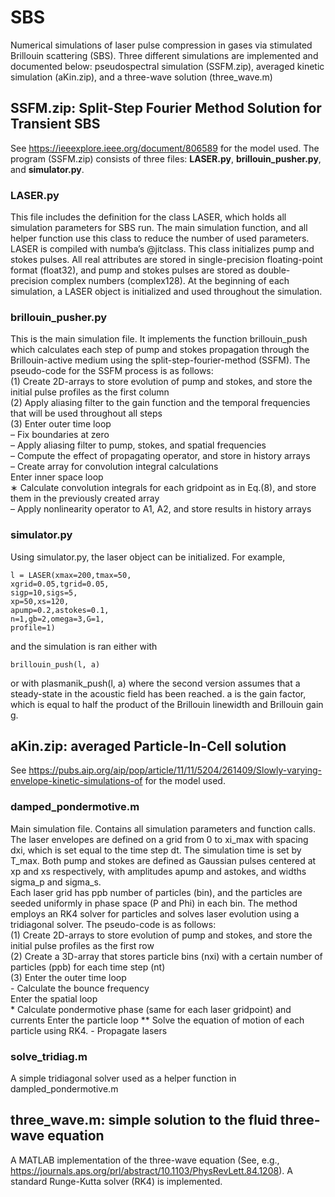 # SBS
Numerical simulations of laser pulse compression in gases via stimulated Brillouin scattering (SBS). Three different simulations are implemented and documented below: pseudospectral simulation (SSFM.zip), averaged kinetic simulation (aKin.zip), and a three-wave solution (three_wave.m)
## SSFM.zip: Split-Step Fourier Method Solution for Transient SBS
See https://ieeexplore.ieee.org/document/806589 for the model used. The program (SSFM.zip) consists of three files: **LASER.py**, **brillouin_pusher.py**, and **simulator.py**.
### LASER.py
This file includes the definition for the class LASER, which holds all simulation parameters for SBS run. The main simulation function, and all helper function use this class to reduce the number of used parameters. LASER is compiled with numba’s @jitclass. This class initializes pump and stokes pulses. All real attributes are stored in single-precision floating-point format (float32), and pump and stokes pulses are stored as double-precision complex numbers (complex128). At the beginning of each simulation, a LASER object is initialized and used throughout the simulation.
### brillouin_pusher.py
This is the main simulation file. It implements the function brillouin_push which calculates each step of pump and stokes propagation through the Brillouin-active medium using the split-step-fourier-method (SSFM). The pseudo-code for the SSFM process is as follows:<br />
(1) Create 2D-arrays to store evolution of pump and stokes, and store the initial pulse profiles as the first column<br />
(2) Apply aliasing filter to the gain function and the temporal frequencies that will be used throughout all steps<br />
(3) Enter outer time loop<br />
– Fix boundaries at zero<br />
– Apply aliasing filter to pump, stokes, and spatial frequencies<br />
– Compute the effect of propagating operator, and store in history arrays<br />
– Create array for convolution integral calculations<br />
  Enter inner space loop<br />
    ∗ Calculate convolution integrals for each gridpoint as in Eq.(8), and store them in the previously created array<br />
– Apply nonlinearity operator to A1, A2, and store results in history arrays<br />
### simulator.py
Using simulator.py, the laser object can be initialized. For example,
```
l = LASER(xmax=200,tmax=50,
xgrid=0.05,tgrid=0.05,
sigp=10,sigs=5,
xp=50,xs=120,
apump=0.2,astokes=0.1,
n=1,gb=2,omega=3,G=1,
profile=1)
```
and the simulation is ran either with
```
brillouin_push(l, a)
```
or with
plasmanik_push(l, a)
where the second version assumes that a steady-state in the acoustic field has been reached. a is the gain factor, which is equal to half the product of the Brillouin linewidth and Brillouin gain g.
## aKin.zip: averaged Particle-In-Cell solution
See https://pubs.aip.org/aip/pop/article/11/11/5204/261409/Slowly-varying-envelope-kinetic-simulations-of for the model used. 
### damped_pondermotive.m
Main simulation file. Contains all simulation parameters and function calls. The laser envelopes are defined on a grid from 0 to xi_max with spacing dxi, which is set equal to the time step dt. The simulation time is set by T_max. Both pump and stokes are defined as Gaussian pulses centered at xp and xs respectively, with amplitudes apump and astokes, and widths sigma_p and sigma_s.<br />
Each laser grid has ppb number of particles (bin), and the particles are seeded uniformly in phase space (P and Phi) in each bin.
The method employs an RK4 solver for particles and solves laser evolution using a tridiagonal solver. The pseudo-code is as follows:<br />
(1) Create 2D-arrays to store evolution of pump and stokes, and store the initial pulse profiles as the first row<br />
(2) Create a 3D-array that stores particle bins (nxi) with a certain number of particles (ppb) for each time step (nt)<br />
(3) Enter the outer time loop<br />
    - Calculate the bounce frequency<br />
      Enter the spatial loop<br />
      * Calculate pondermotive phase (same for each laser gridpoint) and currents
        Enter the particle loop
        ** Solve the equation of motion of each particle using RK4.
    - Propagate lasers
### solve_tridiag.m
A simple tridiagonal solver used as a helper function in dampled_pondermotive.m
## three_wave.m: simple solution to the fluid three-wave equation
A MATLAB implementation of the three-wave equation (See, e.g., https://journals.aps.org/prl/abstract/10.1103/PhysRevLett.84.1208). A standard Runge-Kutta solver (RK4) is implemented.

